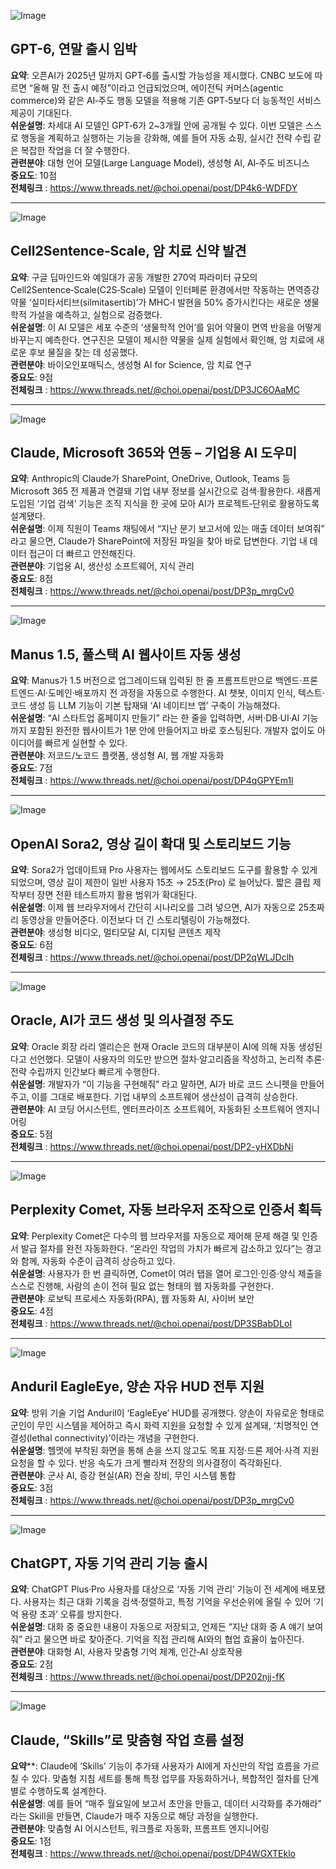 ![Image](https://scontent-iad3-1.cdninstagram.com/v/t51.71878-15/564300985_813612108283022_998581839651278846_n.jpg?stp=dst-jpg_e35_tt6&_nc_cat=100&ccb=1-7&_nc_sid=18de74&efg=eyJlZmdfdGFnIjoiRkVFRC5iZXN0X2ltYWdlX3VybGdlbi5DMyJ9&_nc_ohc=8NRG2eAOQ4AQ7kNvwFi_aRW&_nc_oc=AdmaKAIAbonkqh2V1mn1y4e3UvMsbOUuGT1V96fae40s61z58Tpudi0-BMzkHxHHZ6Y&_nc_zt=23&_nc_ht=scontent-iad3-2.cdninstagram.com&edm=ACx9VUEEAAAA&_nc_gid=DhCzWZ0HjLsWXGo6lMs6Ag&oh=00_AffzrkYrCfriNZTgX0c-yPjd62BOkBcAyTjHrFzbLjg9pg&oe=68F7245E)

## GPT-6, 연말 출시 임박
**요약**: 오픈AI가 2025년 말까지 GPT‑6를 출시할 가능성을 제시했다. CNBC 보도에 따르면 “올해 말 전 출시 예정”이라고 언급되었으며, 에이전틱 커머스(agentic commerce)와 같은 AI‑주도 행동 모델을 적용해 기존 GPT‑5보다 더 능동적인 서비스 제공이 기대된다.  
**쉬운설명**: 차세대 AI 모델인 GPT‑6가 2~3개월 안에 공개될 수 있다. 이번 모델은 스스로 행동을 계획하고 실행하는 기능을 강화해, 예를 들어 자동 쇼핑, 실시간 전략 수립 같은 복잡한 작업을 더 잘 수행한다.  
**관련분야**: 대형 언어 모델(Large Language Model), 생성형 AI, AI‑주도 비즈니스  
**중요도**: 10점  
**전체링크** :  https://www.threads.net/@choi.openai/post/DP4k6-WDFDY  

---

![Image](https://scontent-iad3-2.cdninstagram.com/v/t51.82787-15/565101872_17927662488112832_4441173048342023963_n.webp?stp=dst-jpg_e35_tt6&_nc_cat=103&ccb=1-7&_nc_sid=18de74&efg=eyJlZmdfdGFnIjoiRkVFRC5iZXN0X2ltYWdlX3VybGdlbi5DMyJ9&_nc_ohc=_KPWc-zQEDIQ7kNvwHqZnpb&_nc_oc=AdkNAEbu0rK7JSHN2yzi21ZrsWMqWzk-V6zlNS64QF461mCgnd7zZDE_lXgm37nd9HA&_nc_zt=23&_nc_ht=scontent-iad3-2.cdninstagram.com&edm=ACx9VUEEAAAA&_nc_gid=DhCzWZ0HjLsWXGo6lMs6Ag&oh=00_AfdBsXaaAHurzqfr35UCy5ydrdjSdpRDIH2KD1B2WXXewA&oe=68F74C6F)

## Cell2Sentence‑Scale, 암 치료 신약 발견
**요약**: 구글 딥마인드와 예일대가 공동 개발한 270억 파라미터 규모의 Cell2Sentence‑Scale(C2S‑Scale) 모델이 인터페론 환경에서만 작동하는 면역증강 약물 ‘실미타서티브(silmitasertib)’가 MHC‑I 발현을 50% 증가시킨다는 새로운 생물학적 가설을 예측하고, 실험으로 검증했다.  
**쉬운설명**: 이 AI 모델은 세포 수준의 ‘생물학적 언어’를 읽어 약물이 면역 반응을 어떻게 바꾸는지 예측한다. 연구진은 모델이 제시한 약물을 실제 실험에서 확인해, 암 치료에 새로운 후보 물질을 찾는 데 성공했다.  
**관련분야**: 바이오인포매틱스, 생성형 AI for Science, 암 치료 연구  
**중요도**: 9점  
**전체링크** :  https://www.threads.net/@choi.openai/post/DP3JC6OAaMC  

---

![Image](https://scontent-iad3-1.cdninstagram.com/v/t51.71878-15/564757323_1469978977629438_4578156647301223536_n.jpg?stp=dst-jpg_e35_tt6&_nc_cat=101&ccb=1-7&_nc_sid=18de74&efg=eyJlZmdfdGFnIjoiRkVFRC5iZXN0X2ltYWdlX3VybGdlbi5DMyJ9&_nc_ohc=xqSs70rOun8Q7kNvwHr2icR&_nc_oc=AdnUvdwrCq6ctTi4i8SMLXKosnrYrqdHlRWLf00UL81LqxULu0XVUEG5s5VmLcl7CpM&_nc_zt=23&_nc_ht=scontent-iad3-1.cdninstagram.com&edm=ACx9VUEEAAAA&_nc_gid=DhCzWZ0HjLsWXGo6lMs6Ag&oh=00_AfeWsAEXycT_e6tyciEtHf7THl2E41Cb5ndyVan34XQUig&oe=68F7335C)

## Claude, Microsoft 365와 연동 – 기업용 AI 도우미
**요약**: Anthropic의 Claude가 SharePoint, OneDrive, Outlook, Teams 등 Microsoft 365 전 제품과 연결돼 기업 내부 정보를 실시간으로 검색·활용한다. 새롭게 도입된 ‘기업 검색’ 기능은 조직 지식을 한 곳에 모아 AI가 프로젝트‑단위로 활용하도록 설계됐다.  
**쉬운설명**: 이제 직원이 Teams 채팅에서 “지난 분기 보고서에 있는 매출 데이터 보여줘” 라고 물으면, Claude가 SharePoint에 저장된 파일을 찾아 바로 답변한다. 기업 내 데이터 접근이 더 빠르고 안전해진다.  
**관련분야**: 기업용 AI, 생산성 소프트웨어, 지식 관리  
**중요도**: 8점  
**전체링크** :  https://www.threads.net/@choi.openai/post/DP3p_mrgCv0  

---

![Image](https://scontent-iad3-2.cdninstagram.com/v/t51.71878-15/567724733_797866669667183_1732021810763891432_n.jpg?stp=dst-jpg_e35_tt6&_nc_cat=100&ccb=1-7&_nc_sid=18de74&efg=eyJlZmdfdGFnIjoiRkVFRC5iZXN0X2ltYWdlX3VybGdlbi5DMyJ9&_nc_ohc=QBIbiot8FowQ7kNvwGjbUfW&_nc_oc=AdnkI7ySonfdZgjtJ4-63Brh8XaW0JgyLQL5lBRh_x3tOmhAGudBZJWBgHsfkXLdT10&_nc_zt=23&_nc_ht=scontent-iad3-2.cdninstagram.com&edm=ACx9VUEEAAAA&_nc_gid=DhCzWZ0HjLsWXGo6lMs6Ag&oh=00_AfeWsAIfvB-gOfy0N9jvp7iwB6zpea-k-dCCSgtYUHbdiw&oe=68F72B44)

## Manus 1.5, 풀스택 AI 웹사이트 자동 생성
**요약**: Manus가 1.5 버전으로 업그레이드돼 입력된 한 줄 프롬프트만으로 백엔드·프론트엔드·AI·도메인·배포까지 전 과정을 자동으로 수행한다. AI 챗봇, 이미지 인식, 텍스트·코드 생성 등 LLM 기능이 기본 탑재돼 ‘AI 네이티브 앱’ 구축이 가능해졌다.  
**쉬운설명**: “AI 스타트업 홈페이지 만들기” 라는 한 줄을 입력하면, 서버·DB·UI·AI 기능까지 포함된 완전한 웹사이트가 1분 안에 만들어지고 바로 호스팅된다. 개발자 없이도 아이디어를 빠르게 실현할 수 있다.  
**관련분야**: 저코드/노코드 플랫폼, 생성형 AI, 웹 개발 자동화  
**중요도**: 7점  
**전체링크** :  https://www.threads.net/@choi.openai/post/DP4qGPYEm1l  

---

![Image](https://scontent-iad3-1.cdninstagram.com/v/t51.71878-15/565186251_1297293401700160_9127736171985725274_n.jpg?stp=dst-jpg_e35_tt6&_nc_cat=108&ccb=1-7&_nc_sid=18de74&efg=eyJlZmdfdGFnIjoiRkVFRC5iZXN0X2ltYWdlX3VybGdlbi5DMyJ9&_nc_ohc=-ShokO1HSTcQ7kNvwH9D7_X&_nc_oc=Adnxw-40Zn0bL6_JtiAnEVx8McebYelovJcXAQlOSmWPjjQ57CygmLIXkzCLRAaEYHE&_nc_zt=23&_nc_ht=scontent-iad3-1.cdninstagram.com&oh=00_Afcmwbkoz2VJIGmXP-_wqC6So3frpShehkQwArtxJ05dvA&oe=68F727F4)

## OpenAI Sora2, 영상 길이 확대 및 스토리보드 기능
**요약**: Sora2가 업데이트돼 Pro 사용자는 웹에서도 스토리보드 도구를 활용할 수 있게 되었으며, 영상 길이 제한이 일반 사용자 15초 → 25초(Pro) 로 늘어났다. 짧은 클립 제작부터 장면 전환 테스트까지 활용 범위가 확대된다.  
**쉬운설명**: 이제 웹 브라우저에서 간단히 시나리오를 그려 넣으면, AI가 자동으로 25초짜리 동영상을 만들어준다. 이전보다 더 긴 스토리텔링이 가능해졌다.  
**관련분야**: 생성형 비디오, 멀티모달 AI, 디지털 콘텐츠 제작  
**중요도**: 6점  
**전체링크** :  https://www.threads.net/@choi.openai/post/DP2qWLJDclh  

---

![Image](https://scontent-iad3-1.cdninstagram.com/v/t51.71878-15/564960581_805683372216069_339141456645415298_n.jpg?stp=dst-jpg_e35_tt6&_nc_cat=107&ccb=1-7&_nc_sid=18de74&efg=eyJlZmdfdGFnIjoiRkVFRC5iZXN0X2ltYWdlX3VybGdlbi5DMyJ9&_nc_ohc=rahiPBL7sBUQ7kNvwHI4qsg&_nc_oc=Admt7JmYSdJeGjVseDoA2uyytiaTjfv1U_p5VG150-JFWPNxkArY_fJFsamsbT-UZjA&_nc_zt=23&_nc_ht=scontent-iad3-1.cdninstagram.com&edm=ACx9VUEEAAAA&_nc_gid=DhCzWZ0HjLsWXGo6lMs6Ag&oh=00_AfcPKdphw2H1zgLzZTuw8vuEILZ41WI-TJkTbmyImi1FPQ&oe=68F7255F)

## Oracle, AI가 코드 생성 및 의사결정 주도
**요약**: Oracle 회장 라리 엘리슨은 현재 Oracle 코드의 대부분이 AI에 의해 자동 생성된다고 선언했다. 모델이 사용자의 의도만 받으면 절차·알고리즘을 작성하고, 논리적 추론·전략 수립까지 인간보다 빠르게 수행한다.  
**쉬운설명**: 개발자가 “이 기능을 구현해줘” 라고 말하면, AI가 바로 코드 스니펫을 만들어 주고, 이를 그대로 배포한다. 기업 내부의 소프트웨어 생산성이 급격히 상승한다.  
**관련분야**: AI 코딩 어시스턴트, 엔터프라이즈 소프트웨어, 자동화된 소프트웨어 엔지니어링  
**중요도**: 5점  
**전체링크** :  https://www.threads.net/@choi.openai/post/DP2-yHXDbNi  

---

![Image](https://scontent-iad3-1.cdninstagram.com/v/t51.71878-15/565708571_812806238315001_4426787257155167424_n.jpg?stp=dst-jpg_e35_tt6&_nc_cat=109&ccb=1-7&_nc_sid=18de74&efg=eyJlZmdfdGFnIjoiRkVFRC5iZXN0X2ltYWdlX3VybGdlbi5DMyJ9&_nc_ohc=LYZDR49fEeMQ7kNvwEjwJCu&_nc_oc=AdmSoDHZ1Qq1ltlc9hIbNbahS6M3sgdgIln_wBSgTocOOn6luyjL39cbwTDlBb4mheA&_nc_zt=23&_nc_ht=scontent-iad3-1.cdninstagram.com&edm=ACx9VUEEAAAA&_nc_gid=DhCzWZ0HjLsWXGo6lMs6Ag&oh=00_AfcEodHcNdFHjq3Syvka3dyjv9IAo6KduxpT_sufPFS0rw&oe=68F7569B)

## Perplexity Comet, 자동 브라우저 조작으로 인증서 획득
**요약**: Perplexity Comet은 다수의 웹 브라우저를 자동으로 제어해 문제 해결 및 인증서 발급 절차를 완전 자동화한다. “온라인 작업의 가치가 빠르게 감소하고 있다”는 경고와 함께, 자동화 수준이 급격히 상승하고 있다.  
**쉬운설명**: 사용자가 한 번 클릭하면, Comet이 여러 탭을 열어 로그인·인증·양식 제출을 스스로 진행해, 사람의 손이 전혀 필요 없는 형태의 웹 자동화를 구현한다.  
**관련분야**: 로보틱 프로세스 자동화(RPA), 웹 자동화 AI, 사이버 보안  
**중요도**: 4점  
**전체링크** :  https://www.threads.net/@choi.openai/post/DP3SBabDLoI  

---

![Image](https://scontent-iad3-1.cdninstagram.com/v/t51.71878-15/566192088_1163746778984309_4766740407272685000_n.jpg?stp=dst-jpg_e35_tt6&_nc_cat=109&ccb=1-7&_nc_sid=18de74&efg=eyJlZmdfdGFnIjoiRkVFRC5iZXN0X2ltYWdlX3VybGdlbi5DMyJ9&_nc_ohc=PZGC0smGlU4Q7kNvwGmNzWr&_nc_oc=AdmiBj0Ti7iyE0bHG-rrXNAskCfZSNZILmeIwSm9E4-WCy4jtDWXov5vwEThFg1wWq8&_nc_zt=23&_nc_ht=scontent-iad3-1.cdninstagram.com&edm=ACx9VUEEAAAA&_nc_gid=DhCzWZ0HjLsWXGo6lMs6Ag&oh=00_AfcyMn0Yp0qUMWfwLVd10uS5m6GLpCxrEZCUqoVi8qL4RQ&oe=68F73E3F)

## Anduril EagleEye, 양손 자유 HUD 전투 지원
**요약**: 방위 기술 기업 Anduril이 ‘EagleEye’ HUD를 공개했다. 양손이 자유로운 형태로 군인이 무인 시스템을 제어하고 즉시 화력 지원을 요청할 수 있게 설계돼, ‘치명적인 연결성(lethal connectivity)’이라는 개념을 구현한다.  
**쉬운설명**: 헬멧에 부착된 화면을 통해 손을 쓰지 않고도 목표 지정·드론 제어·사격 지원 요청을 할 수 있다. 반응 속도가 크게 빨라져 전장의 의사결정이 즉각화된다.  
**관련분야**: 군사 AI, 증강 현실(AR) 전술 장비, 무인 시스템 통합  
**중요도**: 3점  
**전체링크** :  https://www.threads.net/@choi.openai/post/DP3p_mrgCv0  

---

![Image](https://scontent-iad3-1.cdninstagram.com/v/t51.71878-15/564960581_805683372216069_339141456645415298_n.jpg?stp=dst-jpg_e35_tt6&_nc_cat=107&ccb=1-7&_nc_sid=18de74&efg=eyJlZmdfdGFnIjoiRkVFRC5iZXN0X2ltYWdlX3VybGdlbi5DMyJ9&_nc_ohc=rahiPBL7sBUQ7kNvwHI4qsg&_nc_oc=Admt7JmYSdJeGjVseDoA2uyytiaTjfv1U_p5VG150-JFWPNxkArY_fJFsamsbT-UZjA&_nc_zt=23&_nc_ht=scontent-iad3-1.cdninstagram.com&edm=ACx9VUEEAAAA&_nc_gid=DhCzWZ0HjLsWXGo6lMs6Ag&oh=00_AfcPKdphw2H1zgLzZTuw8vuEILZ41WI-TJkTbmyImi1FPQ&oe=68F7255F)

## ChatGPT, 자동 기억 관리 기능 출시
**요약**: ChatGPT Plus·Pro 사용자를 대상으로 ‘자동 기억 관리’ 기능이 전 세계에 배포됐다. 사용자는 최근 대화 기록을 검색·정렬하고, 특정 기억을 우선순위에 올릴 수 있어 ‘기억 용량 초과’ 오류를 방지한다.  
**쉬운설명**: 대화 중 중요한 내용이 자동으로 저장되고, 언제든 “지난 대화 중 A 얘기 보여줘” 라고 물으면 바로 찾아준다. 기억을 직접 관리해 AI와의 협업 효율이 높아진다.  
**관련분야**: 대화형 AI, 사용자 맞춤형 기억 체계, 인간‑AI 상호작용  
**중요도**: 2점  
**전체링크** :  https://www.threads.net/@choi.openai/post/DP202njj-fK  

---

![Image](https://scontent-iad3-1.cdninstagram.com/v/t51.71878-15/565407208_793734773548030_1882297329986481084_n.jpg?stp=dst-jpg_e35_tt6&_nc_cat=107&ccb=1-7&_nc_sid=18de74&efg=eyJlZmdfdGFnIjoiRkVFRC5iZXN0X2ltYWdlX3VybGdlbi5DMyJ9&_nc_ohc=b35tP2_AFsoQ7kNvwGUhJFY&_nc_oc=AdkyVG87ADHl-zg-l80V48ue3nO8vVJp3GcIvAd1r78O50ZqFJg1o8DC6nTOKdpYcz4&_nc_zt=23&_nc_ht=scontent-iad3-1.cdninstagram.com&edm=ACx9VUEEAAAA&_nc_gid=DhCzWZ0HjLsWXGo6lMs6Ag&oh=00_Afem3PmVdL2kRA8cM7vt9zXjbgkEW3tuIRNRciR56e0ySg&oe=68F749DF)

## Claude, “Skills”로 맞춤형 작업 흐름 설정
**요약****: Claude에 ‘Skills’ 기능이 추가돼 사용자가 AI에게 자신만의 작업 흐름을 가르칠 수 있다. 맞춤형 지침 세트를 통해 특정 업무를 자동화하거나, 복합적인 절차를 단계별로 수행하도록 설계한다.  
**쉬운설명**: 예를 들어 “매주 월요일에 보고서 초안을 만들고, 데이터 시각화를 추가해라” 라는 Skill을 만들면, Claude가 매주 자동으로 해당 과정을 실행한다.  
**관련분야**: 맞춤형 AI 어시스턴트, 워크플로 자동화, 프롬프트 엔지니어링  
**중요도**: 1점  
**전체링크** :  https://www.threads.net/@choi.openai/post/DP4WGXTEklo  